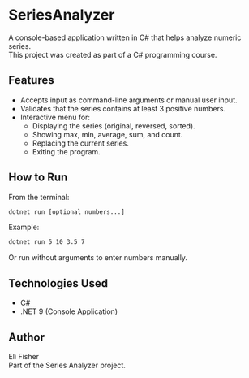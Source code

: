 # SeriesAnalyzer

A console-based application written in C# that helps analyze numeric series.  
This project was created as part of a C# programming course.

## Features

- Accepts input as command-line arguments or manual user input.  
- Validates that the series contains at least 3 positive numbers.  
- Interactive menu for:  
  - Displaying the series (original, reversed, sorted).  
  - Showing max, min, average, sum, and count.  
  - Replacing the current series.  
  - Exiting the program.

## How to Run

From the terminal:

```bash
dotnet run [optional numbers...]
```

Example:

```bash
dotnet run 5 10 3.5 7
```

Or run without arguments to enter numbers manually.

## Technologies Used

- C#  
- .NET 9 (Console Application)

## Author

Eli Fisher  
Part of the Series Analyzer project.
